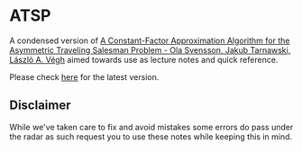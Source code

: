 # ATSP
A condensed version of 
[A Constant-Factor Approximation Algorithm for the Asymmetric Traveling Salesman Problem - Ola Svensson, Jakub Tarnawski, László A. Végh](https://arxiv.org/abs/1708.04215)
aimed towards use as lecture notes and quick reference.

Please check [here](https://github.com/hXtreme/ATSP/releases) for the latest version.

## Disclaimer
While we've taken care to fix and avoid mistakes some errors do pass under the radar as such request you to use these notes while keeping this in mind.
